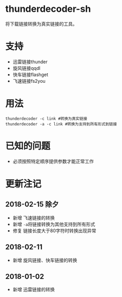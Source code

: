 # thunderdecoder-sh
将下载链接转换为真实链接的工具。

# 支持
- 迅雷链接thunder
- 旋风链接qqdl
- 快车链接flashget
- 飞速链接fs2you

# 用法
```
thunderdecoder -c link #转换为真实链接
thunderdecoder -a -c link #转换为支持到所有形式到链接
```

# 已知的问题
- 必须按照特定顺序提供参数才能正常工作

# 更新注记
## 2018-02-15 除夕
- 新增 飞速链接的转换
- 新增 `-a`将链接转换为其他支持到所有形式
- 修复 链接长度大于80字符时转换出现异常
## 2018-02-11
- 新增 旋风链接、快车链接的转换
## 2018-01-02
- 新增 迅雷链接的转换


